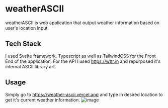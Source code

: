 # weatherASCII
weatherASCII is web application that output weather information based on user's location input.


## Tech Stack
I used Svelte framework, Typescript as well as TailwindCSS for the Front End   of the application.
For the API I used https://wttr.in and repurposed it's internal ASCII library art.

## Usage
Simply go to https://weather-ascii.vercel.app and type in desired location to get it's current weather information.
![image](https://user-images.githubusercontent.com/80884591/145132822-116782da-fac0-43a5-8c88-71e327af63f8.png)
